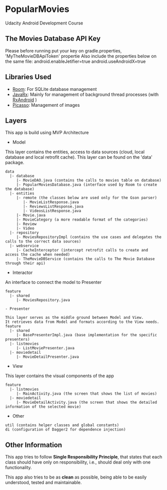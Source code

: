 # PopularMovies
Udacity Android Development Course

## The Movies Database API Key

Please before running put your key on gradle.properties, 'MyTheMovieDBApiToken' propertie
Also include the properties below on the same file:
android.enableJetifier=true
android.useAndroidX=true

## Libraries Used

- [Room](https://developer.android.com/topic/libraries/architecture/room): For SQLite database management
- [JavaRx](https://github.com/ReactiveX/RxJava): Mainly for management of background thread processes (with [RxAndroid](https://github.com/ReactiveX/RxAndroid) )
- [Picasso](https://square.github.io/picasso/): Management of images

## Layers

This app is build using MVP Architecture

- Model

This layer contains the entities, access to data sources (cloud, local database and local retrofit cache).
This layer can be found on the 'data' package.
```
data
  |- database
     |- MovieDAO.java (contains the calls to movies table on database)
     |- PopularMoviesDatabase.java (interface used by Room to create the database)
  |- entities
     |- remote (the classes below are used only for the Gson parser)
        |- MovieListResponse.java
        |- ReviewsListResponse.java
        |- VideosListResponse.java
     |- Movie.java
     |- MovieCategory (a more readable format of the categories)
     |- Review
     |- Video
  |- repository
     |- MoviesRepositoryImpl (contains the use cases and delegates the calls to the correct data sources)
  |- webservice
     |- CacheInterceptor (intercept retrofit calls to create and access the cache when needed)
     |- TheMovieDBService (contains the calls to The Movie Database through their api)
```
- Interactor

An interface to connect the model to Presenter
```
feature
  |- shared
     |- MoviesRepository.java

- Presenter

This layer serves as the middle ground between Model and View.
It retrieves data from Model and formats according to the View needs.
feature
  |- shared
     |- BasePresenterImpl.java (base implementation for the specific presenters)
  |- listmovies
     |- ListMoviePresenter.java
  |- moviedetail
     |- MovieDetailPresenter.java
```

- View

This layer contains the visual components of the app
```
feature
  |- listmovies
     |- MainActivity.java (the screen that shows the list of movies)
  |- moviedetail
     |- MovieDetailActivity.java (the screen that shows the detailed information of the selected movie)
```

- Other

```
util (contains helper classes and global constants)
di (configuration of Dagger2 for dependence injection)
```

## Other Information

This app tries to follow **Single Responsibility Principle**, that states that each class should have only on responsibility, i.e., should deal only with one functionality.

This app also tries to be as **clean** as possible, being able to be easily understood, tested and maintainable.